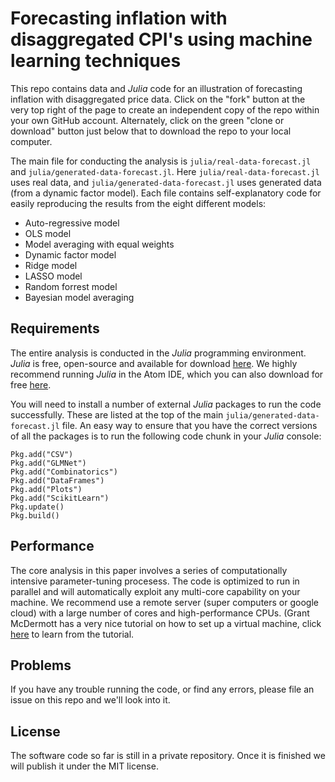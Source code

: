 # Forecasting inflation with disaggregated CPI's using machine learning techniques

This repo contains data and *Julia* code for an illustration of forecasting inflation with disaggregated price data. Click on the "fork" button at the very top right of the page to create an independent copy of the repo within your own GitHub account. Alternately, click on the green "clone or download" button just below that to download the repo to your local computer.

The main file for conducting the analysis is `julia/real-data-forecast.jl` and `julia/generated-data-forecast.jl`. Here `julia/real-data-forecast.jl` uses real data, and `julia/generated-data-forecast.jl` uses generated data (from a dynamic factor model). Each file contains self-explanatory code for easily reproducing the results from the eight different models:
* Auto-regressive model
* OLS model
* Model averaging with equal weights
* Dynamic factor model
* Ridge model
* LASSO model
* Random forrest model
* Bayesian model averaging

## Requirements

The entire analysis is conducted in the *Julia* programming environment. *Julia* is free, open-source and available for download [here](https://julialang.org/downloads/). We highly recommend running *Julia* in the Atom IDE, which you can also download for free [here](https://atom.io/).

You will need to install a number of external *Julia* packages to run the code successfully. These are listed at the top of the main `julia/generated-data-forecast.jl` file. An easy way to ensure that you have the correct versions of all the packages is to run the following code chunk in your *Julia* console:

```
Pkg.add("CSV")
Pkg.add("GLMNet")
Pkg.add("Combinatorics")
Pkg.add("DataFrames")
Pkg.add("Plots")
Pkg.add("ScikitLearn")
Pkg.update()
Pkg.build()
```


## Performance

The core analysis in this paper involves a series of computationally intensive parameter-tuning procesess. The code is optimized to run in parallel and will automatically exploit any multi-core capability on your machine. We recommend use a remote server (super computers or google cloud) with a large number of cores and high-performance CPUs. (Grant McDermott has a very nice tutorial on how to set up a virtual machine, click [here](http://grantmcdermott.com/2017/05/30/rstudio-server-compute-engine/) to learn from the tutorial.

## Problems

If you have any trouble running the code, or find any errors, please file an issue on this repo and we'll look into it.

## License
The software code so far is still in a private repository. Once it is finished we will publish it under the MIT license.
